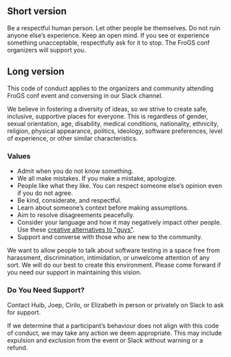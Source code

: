 <!--
.. title: Code of conduct
.. slug: code-of-conduct
.. date: 2021-05-14 13:14:47 UTC
.. tags: 
.. category: 
.. link: 
.. description: Friends of Good Software (FroGS) open space conference - code of conduct
.. type: text
-->

## Short version

Be a respectful human person. Let other people be themselves. Do not ruin anyone else’s experience. Keep an open mind. If you see or experience something unacceptable, respectfully ask for it to stop. The FroGS conf organizers will support you.


## Long version

This code of conduct applies to the organizers and community attending FroGS conf event and conversing in our Slack channel.

We believe in fostering a diversity of ideas, so we strive to create safe, inclusive, supportive places for everyone. This is regardless of gender, sexual orientation, age, disability, medical conditions, nationality, ethnicity, religion, physical appearance, politics, ideology, software preferences, level of experience, or other similar characteristics.

### Values

- Admit when you do not know something.
- We all make mistakes. If you make a mistake, apologize.
- People like what they like. You can respect someone else’s opinion even if you do not agree.
- Be kind, considerate, and respectful.
- Learn about someone’s context before making assumptions.
- Aim to resolve disagreements peacefully.
- Consider your language and how it may negatively impact other people. Use these [creative alternatives to "guys"](https://heyguys.cc/).
- Support and converse with those who are new to the community.

We want to allow people to talk about software testing in a space free from harassment, discrimination, intimidation, or unwelcome attention of any sort. We will do our best to create this environment. Please come forward if you need our support in maintaining this vision.


### Do You Need Support?

Contact Huib, Joep, Cirilo, or Elizabeth in person or privately on Slack to ask for support.

If we determine that a participant’s behaviour does not align with this code of conduct, we may take any action we deem appropriate. This may include expulsion and exclusion from the event or Slack without warning or a refund. 
